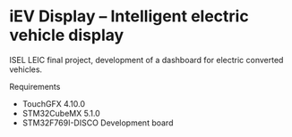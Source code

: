 # iEV Display – Intelligent electric vehicle display

ISEL LEIC final project, development of a dashboard for electric converted vehicles.

Requirements

* TouchGFX 4.10.0
* STM32CubeMX 5.1.0
* STM32F769I-DISCO  Development board



